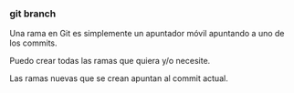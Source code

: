### git branch
Una rama en Git es simplemente un apuntador móvil apuntando a uno de los commits.

Puedo crear todas las ramas que quiera y/o necesite.

Las ramas nuevas que se crean apuntan al commit actual.
